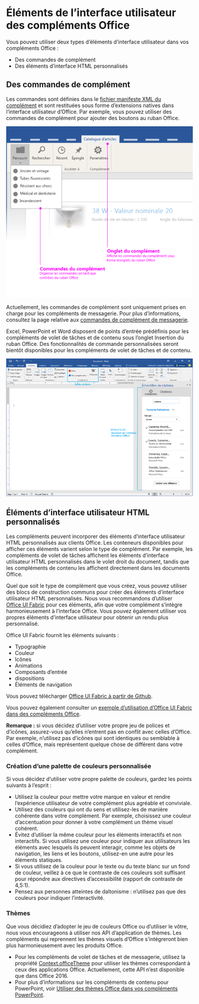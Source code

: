 # <a name="office-add-in-ui-elements"></a>Éléments de l’interface utilisateur des compléments Office

Vous pouvez utiliser deux types d’éléments d’interface utilisateur dans vos compléments Office : 

- Des commandes de complément 
- Des éléments d’interface HTML personnalisés

## <a name="add-in-commands"></a>Des commandes de complément
Les commandes sont définies dans le [fichier manifeste XML du complément](../../../docs/develop/define-add-in-commands.md) et sont restituées sous forme d’extensions natives dans l’interface utilisateur d’Office. Par exemple, vous pouvez utiliser des commandes de complément pour ajouter des boutons au ruban Office. 

![Image illustrant des commandes et des éléments d’interface utilisateur HTML personnalisés dans un complément](../../images/layouts_addInCommands_v0.03.png)

Actuellement, les commandes de complément sont uniquement prises en charge pour les compléments de messagerie. Pour plus d’informations, consultez la page relative aux [commandes de complément de messagerie](../../outlook/add-in-commands-for-outlook.md). 

Excel, PowerPoint et Word disposent de points d’entrée prédéfinis pour les compléments de volet de tâches et de contenu sous l’onglet Insertion du ruban Office. Des fonctionnalités de commande personnalisées seront bientôt disponibles pour les compléments de volet de tâches et de contenu. 

![Image présentant l’onglet Insertion du ruban Word](../../images/Word-insert-tab.png)

## <a name="custom-html-based-ui"></a>Éléments d’interface utilisateur HTML personnalisés
Les compléments peuvent incorporer des éléments d’interface utilisateur HTML personnalisés aux clients Office. Les conteneurs disponibles pour afficher ces éléments varient selon le type de complément. Par exemple, les compléments de volet de tâches affichent les éléments d’interface utilisateur HTML personnalisés dans le volet droit du document, tandis que les compléments de contenu les affichent directement dans les documents Office.

Quel que soit le type de complément que vous créez, vous pouvez utiliser des blocs de construction communs pour créer des éléments d’interface utilisateur HTML personnalisés. Nous vous recommandons d’utiliser [Office UI Fabric](https://github.com/OfficeDev/Office-UI-Fabric) pour ces éléments, afin que votre complément s’intègre harmonieusement à l’interface Office. Vous pouvez également utiliser vos propres éléments d’interface utilisateur pour obtenir un rendu plus personnalisé.

Office UI Fabric fournit les éléments suivants :

- Typographie
- Couleur
- Icônes
- Animations
- Composants d’entrée
- dispositions
- Éléments de navigation

Vous pouvez télécharger [Office UI Fabric à partir de Github](https://github.com/OfficeDev/Office-UI-Fabric).

Vous pouvez également consulter un [exemple d’utilisation d’Office UI Fabric dans des compléments Office](https://github.com/OfficeDev/Office-Add-in-Fabric-UI-Sample).

**Remarque :** si vous décidez d’utiliser votre propre jeu de polices et d’icônes, assurez-vous qu’elles n’entrent pas en conflit avec celles d’Office. Par exemple, n’utilisez pas d’icônes qui sont identiques ou semblable à celles d’Office, mais représentent quelque chose de différent dans votre complément. 

### <a name="creating-a-customized-color-palette"></a>Création d’une palette de couleurs personnalisée
Si vous décidez d’utiliser votre propre palette de couleurs, gardez les points suivants à l’esprit : 
 
- Utilisez la couleur pour mettre votre marque en valeur et rendre l’expérience utilisateur de votre complément plus agréable et conviviale.
- Utilisez des couleurs qui ont du sens et utilisez-les de manière cohérente dans votre complément. Par exemple, choisissez une couleur d’accentuation pour donner à votre complément un thème visuel cohérent.
- Évitez d’utiliser la même couleur pour les éléments interactifs et non interactifs. Si vous utilisez une couleur pour indiquer aux utilisateurs les éléments avec lesquels ils peuvent interagir, comme les objets de navigation, les liens et les boutons, utilisez-en une autre pour les éléments statiques.
- Si vous utilisez de la couleur pour le texte ou du texte blanc sur un fond de couleur, veillez à ce que le contraste de ces couleurs soit suffisant pour répondre aux directives d’accessibilité (rapport de contraste de 4,5:1).
- Pensez aux personnes atteintes de daltonisme : n’utilisez pas que des couleurs pour indiquer l’interactivité.

### <a name="theming"></a>Thèmes 
Que vous décidiez d’adopter le jeu de couleurs Office ou d’utiliser le vôtre, nous vous encourageons à utiliser nos API d’application de thèmes. Les compléments qui reprennent les thèmes visuels d’Office s’intégreront bien plus harmonieusement avec les produits Office.


- Pour les compléments de volet de tâches et de messagerie, utilisez la propriété [Context.officeTheme](../../../reference/shared/office.context.officetheme.md) pour utiliser les thèmes correspondant à ceux des applications Office. Actuellement, cette API n’est disponible que dans Office 2016.  
- Pour plus d’informations sur les compléments de contenu pour PowerPoint, voir [Utiliser des thèmes Office dans vos compléments PowerPoint](../../powerpoint/use-document-themes-in-your-powerpoint-add-ins.md).

<!-- Link to theming API docs and Humberto's seed sample. Add screenshot of themed add-in. -->




